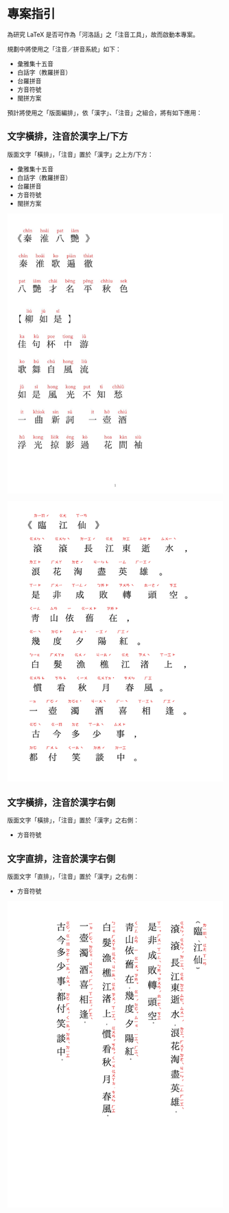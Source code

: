 # 專案指引

為研究 LaTeX 是否可作為「河洛話」之「注音工具」，故而啟動本專案。

規劃中將使用之「注音／拼音系統」如下：
 - 彙雅集十五音
 - 白話字（教羅拼音）
 - 台羅拼音
 - 方音符號
 - 閩拼方案

預計將使用之「版面編排」，依「漢字」、「注音」之組合，將有如下應用：


## 文字橫排，注音於漢字上/下方

版面文字「橫排」，「注音」置於「漢字」之上方/下方：
 - 彙雅集十五音
 - 白話字（教羅拼音）
 - 台羅拼音
 - 方音符號
 - 閩拼方案

![秦淮八艷．白話字](./pict/POJ.png)

![臨江仙．方音符號](./pict/lualatex-lim-kang-sian.png)

## 文字橫排，注音於漢字右側

版面文字「橫排」，「注音」置於「漢字」之右側：
 - 方音符號


## 文字直排，注音於漢字右側

版面文字「直排」，「注音」置於「漢字」之右側：
 - 方音符號

![臨江仙．方音符號．直排](./pict/lualatex-lim-kang-sian_ti-pai.png)
